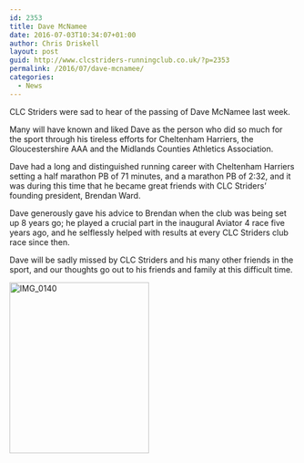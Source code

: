 ```yaml
---
id: 2353
title: Dave McNamee
date: 2016-07-03T10:34:07+01:00
author: Chris Driskell
layout: post
guid: http://www.clcstriders-runningclub.co.uk/?p=2353
permalink: /2016/07/dave-mcnamee/
categories:
  - News
---
```

CLC Striders were sad to hear of the passing of Dave McNamee last week.

Many will have known and liked Dave as the person who did so much for the sport through his tireless efforts for Cheltenham Harriers, the Gloucestershire AAA and the Midlands Counties Athletics Association.

Dave had a long and distinguished running career with Cheltenham Harriers setting a half marathon PB of 71 minutes, and a marathon PB of 2:32, and it was during this time that he became great friends with CLC Striders’ founding president, Brendan Ward.

Dave generously gave his advice to Brendan when the club was being set up 8 years go; he played a crucial part in the inaugural Aviator 4 race five years ago, and he selflessly helped with results at every CLC Striders club race since then.

Dave will be sadly missed by CLC Striders and his many other friends in the sport, and our thoughts go out to his friends and family at this difficult time.

[<img class="alignnone size-medium wp-image-2354" src="http://www.clcstriders-runningclub.co.uk/wplive/wp-content/uploads/2016/07/IMG_0140-245x300.jpg" alt="IMG_0140" width="245" height="300" srcset="http://www.clcstriders-runningclub.co.uk/wplive/wp-content/uploads/2016/07/IMG_0140-245x300.jpg 245w, http://www.clcstriders-runningclub.co.uk/wplive/wp-content/uploads/2016/07/IMG_0140.jpg 501w" sizes="(max-width: 245px) 100vw, 245px" />](http://www.clcstriders-runningclub.co.uk/wplive/wp-content/uploads/2016/07/IMG_0140.jpg)

&nbsp;